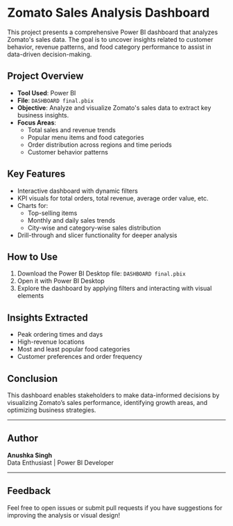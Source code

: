 #  Zomato Sales Analysis Dashboard

This project presents a comprehensive Power BI dashboard that analyzes Zomato's sales data. The goal is to uncover insights related to customer behavior, revenue patterns, and food category performance to assist in data-driven decision-making.

##  Project Overview

- **Tool Used**: Power BI
- **File**: `DASHBOARD final.pbix`
- **Objective**: Analyze and visualize Zomato's sales data to extract key business insights.
- **Focus Areas**:
  - Total sales and revenue trends
  - Popular menu items and food categories
  - Order distribution across regions and time periods
  - Customer behavior patterns

##  Key Features

- Interactive dashboard with dynamic filters
- KPI visuals for total orders, total revenue, average order value, etc.
- Charts for:
  - Top-selling items
  - Monthly and daily sales trends
  - City-wise and category-wise sales distribution
- Drill-through and slicer functionality for deeper analysis

##  How to Use

1. Download the Power BI Desktop file: `DASHBOARD final.pbix`
2. Open it with Power BI Desktop
3. Explore the dashboard by applying filters and interacting with visual elements

##  Insights Extracted

- Peak ordering times and days
- High-revenue locations
- Most and least popular food categories
- Customer preferences and order frequency

##  Conclusion

This dashboard enables stakeholders to make data-informed decisions by visualizing Zomato’s sales performance, identifying growth areas, and optimizing business strategies.

---

##  Author

**Anushka Singh**  
Data Enthusiast | Power BI Developer

---

##  Feedback

Feel free to open issues or submit pull requests if you have suggestions for improving the analysis or visual design!
